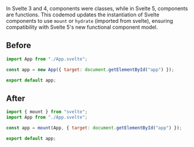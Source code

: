 In Svelte 3 and 4, components were classes, while in Svelte 5, components are functions. This codemod updates the instantiation of Svelte components to use `mount` or `hydrate` (imported from svelte), ensuring compatibility with Svelte 5's new functional component model.

## Before

```jsx
import App from "./App.svelte";

const app = new App({ target: document.getElementById("app") });

export default app;
```

## After

```jsx
import { mount } from "svelte";
import App from "./App.svelte";

const app = mount(App, { target: document.getElementById("app") });

export default app;
```
